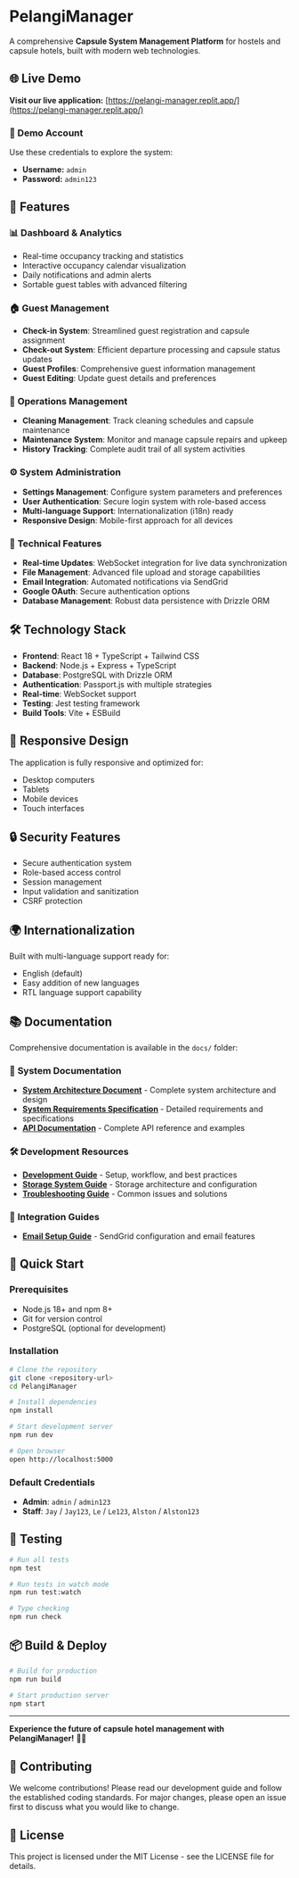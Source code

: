 # PelangiManager

A comprehensive **Capsule System Management Platform** for hostels and capsule hotels, built with modern web technologies.

## 🌐 Live Demo

**Visit our live application:** [https://pelangi-manager.replit.app/](https://pelangi-manager.replit.app/)

### 🔑 Demo Account
Use these credentials to explore the system:
- **Username:** `admin`
- **Password:** `admin123`

## 🚀 Features

### 📊 **Dashboard & Analytics**
- Real-time occupancy tracking and statistics
- Interactive occupancy calendar visualization
- Daily notifications and admin alerts
- Sortable guest tables with advanced filtering

### 🏠 **Guest Management**
- **Check-in System**: Streamlined guest registration and capsule assignment
- **Check-out System**: Efficient departure processing and capsule status updates
- **Guest Profiles**: Comprehensive guest information management
- **Guest Editing**: Update guest details and preferences

### 🧹 **Operations Management**
- **Cleaning Management**: Track cleaning schedules and capsule maintenance
- **Maintenance System**: Monitor and manage capsule repairs and upkeep
- **History Tracking**: Complete audit trail of all system activities

### ⚙️ **System Administration**
- **Settings Management**: Configure system parameters and preferences
- **User Authentication**: Secure login system with role-based access
- **Multi-language Support**: Internationalization (i18n) ready
- **Responsive Design**: Mobile-first approach for all devices

### 🔧 **Technical Features**
- **Real-time Updates**: WebSocket integration for live data synchronization
- **File Management**: Advanced file upload and storage capabilities
- **Email Integration**: Automated notifications via SendGrid
- **Google OAuth**: Secure authentication options
- **Database Management**: Robust data persistence with Drizzle ORM

## 🛠️ Technology Stack

- **Frontend**: React 18 + TypeScript + Tailwind CSS
- **Backend**: Node.js + Express + TypeScript
- **Database**: PostgreSQL with Drizzle ORM
- **Authentication**: Passport.js with multiple strategies
- **Real-time**: WebSocket support
- **Testing**: Jest testing framework
- **Build Tools**: Vite + ESBuild

## 📱 Responsive Design

The application is fully responsive and optimized for:
- Desktop computers
- Tablets
- Mobile devices
- Touch interfaces

## 🔒 Security Features

- Secure authentication system
- Role-based access control
- Session management
- Input validation and sanitization
- CSRF protection

## 🌍 Internationalization

Built with multi-language support ready for:
- English (default)
- Easy addition of new languages
- RTL language support capability

## 📚 Documentation

Comprehensive documentation is available in the `docs/` folder:

### 📖 **System Documentation**
- **[System Architecture Document](./docs/System_Architecture_Document.md)** - Complete system architecture and design
- **[System Requirements Specification](./docs/System_Requirements_Specification.md)** - Detailed requirements and specifications
- **[API Documentation](./docs/API_Documentation.md)** - Complete API reference and examples

### 🛠️ **Development Resources**
- **[Development Guide](./docs/Development_Guide.md)** - Setup, workflow, and best practices
- **[Storage System Guide](./docs/Storage_System_Guide.md)** - Storage architecture and configuration
- **[Troubleshooting Guide](./docs/Troubleshooting_Guide.md)** - Common issues and solutions

### 📧 **Integration Guides**
- **[Email Setup Guide](./docs/Email_Setup_Guide.md)** - SendGrid configuration and email features

## 🚀 Quick Start

### Prerequisites
- Node.js 18+ and npm 8+
- Git for version control
- PostgreSQL (optional for development)

### Installation
```bash
# Clone the repository
git clone <repository-url>
cd PelangiManager

# Install dependencies
npm install

# Start development server
npm run dev

# Open browser
open http://localhost:5000
```

### Default Credentials
- **Admin**: `admin` / `admin123`
- **Staff**: `Jay` / `Jay123`, `Le` / `Le123`, `Alston` / `Alston123`

## 🧪 Testing

```bash
# Run all tests
npm test

# Run tests in watch mode
npm run test:watch

# Type checking
npm run check
```

## 📦 Build & Deploy

```bash
# Build for production
npm run build

# Start production server
npm start
```

---

**Experience the future of capsule hotel management with PelangiManager!** 🏨✨

## 🤝 Contributing

We welcome contributions! Please read our development guide and follow the established coding standards. For major changes, please open an issue first to discuss what you would like to change.

## 📄 License

This project is licensed under the MIT License - see the LICENSE file for details.